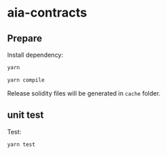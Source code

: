 # aia-contracts

## Prepare

Install dependency:

```bash
yarn
```

```bash
yarn compile
```

Release solidity files will be generated in `cache` folder.

## unit test
Test:

```bash
yarn test
```
